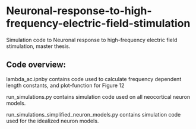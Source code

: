 # Neuronal-response-to-high-frequency-electric-field-stimulation

Simulation code to Neuronal response to high-frequency electric field stimulation, master thesis.

## Code overview:

lambda_ac.ipnby contains code used to calculate frequency dependent length constants, and plot-function for Figure 12

run_simulations.py contains simulation code used on all neocortical neuron models.

run_simulations_simplified_neuron_models.py contains simulation code used for the idealized neuron models. 

